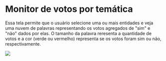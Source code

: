 # Monitor de votos por temática
Essa tela permite que o usuário selecione uma ou mais entidades e veja uma nuvem de palavras representando
os votos agregados de "sim" e "não" dados por elas. O tamanho da palavra reresenta a quantidade de
votos e a cor (verde ou vermelho) representa se os votos foram sim ou não, respectivamente.


<img src="https://cdn.discordapp.com/attachments/766101843276988416/921545194732662784/unknown.png">

